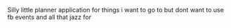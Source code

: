 Silly little planner application for things i want to go to but dont want to use fb events and all that jazz for
